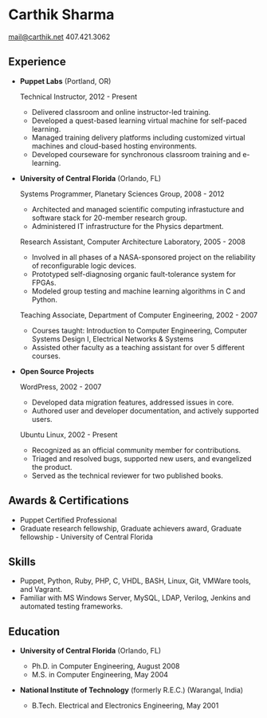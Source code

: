 Carthik Sharma
===============

<mail@carthik.net>
407.421.3062

Experience
---------------

*   **Puppet Labs** (Portland, OR)

    Technical Instructor, 2012 - Present

    -  Delivered classroom and online instructor-led training.
    -  Developed a quest-based learning virtual machine for self-paced
        learning.
    -  Managed training delivery platforms including customized virtual 
        machines and cloud-based hosting environments.
    -  Developed courseware for synchronous classroom training and e-learning.

*   **University of Central Florida** (Orlando, FL)

    Systems Programmer, Planetary Sciences Group, 2008 - 2012

    -  Architected and managed scientific computing infrastucture and software
        stack for 20-member research group.
    -  Administered IT infrastructure for the Physics department.

    Research Assistant, Computer Architecture Laboratory, 2005 - 2008

    -  Involved in all phases of a NASA-sponsored project on the reliability
        of reconfigurable logic devices.
    -  Prototyped self-diagnosing organic fault-tolerance system for FPGAs.
    -  Modeled group testing and machine learning algorithms in C and Python.

    Teaching Associate, Department of Computer Engineering, 2002 - 2007

    -  Courses taught: Introduction to Computer Engineering, Computer Systems
        Design I, Electrical Networks & Systems
    -  Assisted other faculty as a teaching assistant for over 5 different
        courses.

*   **Open Source Projects** 

    WordPress, 2002 - 2007 

    -  Developed data migration features, addressed issues in core.
    -  Authored user and developer documentation, and actively supported users.

    Ubuntu Linux, 2002 - Present 

    -  Recognized as an official community member for contributions.
    -  Triaged and resolved bugs, supported new users, and evangelized the
       product.
    -  Served as the technical reviewer for two published books.

Awards & Certifications
------

* Puppet Certified Professional 
* Graduate research fellowship, Graduate achievers award, Graduate fellowship -
 University of Central Florida

Skills
------

*   Puppet, Python, Ruby, PHP, C, VHDL, BASH, Linux, Git, VMWare tools, and Vagrant. 
*   Familiar with MS Windows Server, MySQL, LDAP, Verilog, Jenkins and automated
 testing frameworks.

Education
---------

*   **University of Central Florida** (Orlando, FL)

    - Ph.D. in Computer Engineering, August 2008
    - M.S. in Computer Engineering, May 2004

*   **National Institute of Technology** (formerly R.E.C.) (Warangal, India)
    - B.Tech. Electrical and Electronics Engineering, May 2001
